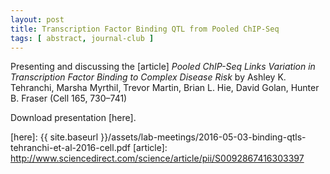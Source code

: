 ```yaml
---
layout: post
title: Transcription Factor Binding QTL from Pooled ChIP-Seq
tags: [ abstract, journal-club ]
---
```


Presenting and discussing the [article] *Pooled ChIP-Seq Links Variation in
Transcription Factor Binding to Complex Disease Risk* by Ashley K. Tehranchi,
Marsha Myrthil, Trevor Martin, Brian L. Hie, David Golan, Hunter B. Fraser
(Cell 165, 730–741)

Download presentation [here].

[here]: {{ site.baseurl }}/assets/lab-meetings/2016-05-03-binding-qtls-tehranchi-et-al-2016-cell.pdf
[article]: http://www.sciencedirect.com/science/article/pii/S0092867416303397
